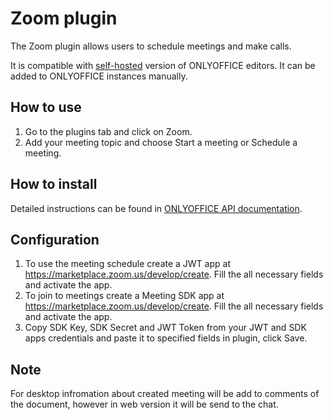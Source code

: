 # Zoom plugin

The Zoom plugin allows users to schedule meetings and make calls.

It is compatible with [self-hosted](https://github.com/ONLYOFFICE/DocumentServer) version of ONLYOFFICE editors. It can be added to ONLYOFFICE instances manually.

## How to use

1. Go to the plugins tab and click on Zoom.
2. Add your meeting topic and choose Start a meeting or Schedule a meeting. 

## How to install

Detailed instructions can be found in [ONLYOFFICE API documentation](https://api.onlyoffice.com/plugin/installation).

## Configuration

1. To use the meeting schedule create a JWT app at https://marketplace.zoom.us/develop/create. Fill the all necessary fields and activate the app.
2. To join to meetings create a Meeting SDK app at https://marketplace.zoom.us/develop/create. Fill the all necessary fields and activate the app.
2. Copy SDK Key, SDK Secret and JWT Token from your JWT and SDK apps credentials and paste it to specified fields in plugin, click Save.

## Note
For desktop infromation about created meeting will be add to comments of the document, however in web version it will be send to the chat.